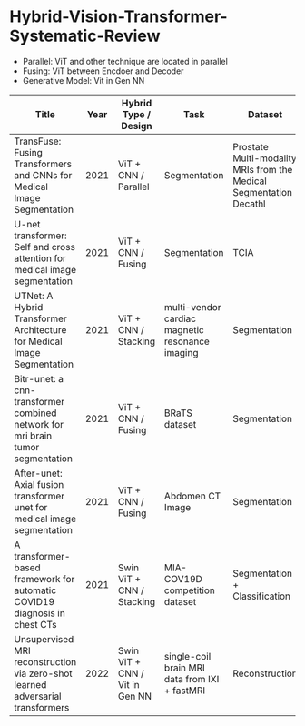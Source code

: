 # Hybrid-Vision-Transformer-Systematic-Review

- Parallel: ViT and other technique are located in parallel
- Fusing: ViT between Encdoer and Decoder
- Generative Model: Vit in Gen NN

| Title | Year | Hybrid Type / Design | Task | Dataset | Modality |
| ------------------------- |  -------- | -------- | -------- | -------- | -------- |
| TransFuse: Fusing Transformers and CNNs for Medical Image Segmentation | 2021 | ViT + CNN / Parallel | Segmentation | Prostate Multi-modality MRIs from the Medical Segmentation Decathl | MRI |
| U-net transformer: Self and cross attention for medical image segmentation | 2021 | ViT + CNN / Fusing | Segmentation | TCIA | CT |
| UTNet: A Hybrid Transformer Architecture for Medical Image Segmentation | 2021 | ViT + CNN / Stacking| multi-vendor cardiac magnetic resonance imaging | Segmentation | MRI |
| Bitr-unet: a cnn-transformer combined network for mri brain tumor segmentation | 2021 | ViT + CNN / Fusing | BRaTS dataset | Segmentation | MRI |
| After-unet: Axial fusion transformer unet for medical image segmentation | 2021 | ViT + CNN / Fusing | Abdomen CT Image | Segmentation | CT |
| A transformer-based framework for automatic COVID19 diagnosis in chest CTs | 2021 | Swin ViT + CNN / Stacking | MIA-COV19D competition dataset | Segmentation + Classification | CT |
| Unsupervised MRI reconstruction via zero-shot learned adversarial transformers | 2022 | Swin ViT + CNN / Vit in Gen NN | single-coil brain MRI data from IXI + fastMRI  | Reconstruction | MRI |
